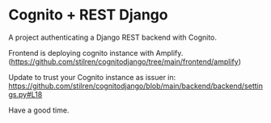 # Cognito + REST Django
A project authenticating a Django REST backend with Cognito.

Frontend is deploying cognito instance with Amplify. (https://github.com/stilren/cognitodjango/tree/main/frontend/amplify)

Update to trust your Cognito instance as issuer in: https://github.com/stilren/cognitodjango/blob/main/backend/backend/settings.py#L18

Have a good time.
